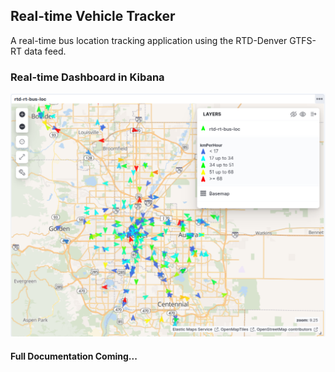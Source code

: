 ## Real-time Vehicle Tracker
A real-time bus location tracking application using the RTD-Denver GTFS-RT data feed.

### Real-time Dashboard in Kibana
<div>
  <img src="./assets/rtd-bus-loc.png" alt="Dashboard" width=600>
</div>



#### Full Documentation Coming...
